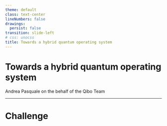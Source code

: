 ```yaml
---
theme: default
class: text-center
lineNumbers: false
drawings:
  persist: false
transition: slide-left
# css: unocss
title: Towards a hybrid quantum operating system
---
```


# Towards a hybrid quantum operating system

Andrea Pasquale on the behalf of the Qibo Team

---

# Challenge
